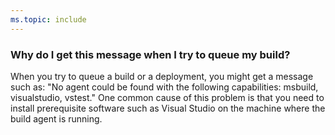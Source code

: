 ```yaml
---
ms.topic: include
---
```


### Why do I get this message when I try to queue my build?

When you try to queue a build or a deployment, you might get a message such as: "No agent could be found with the following capabilities: msbuild, visualstudio, vstest." One common cause of this problem is that you need to install prerequisite software such as Visual Studio on the machine where the build agent is running.
